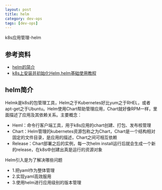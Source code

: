 ```yaml
---
layout: post
title: helm
category: dev-ops
tags: [dev-ops]
---
```


k8s应用管理-helm

## 参考资料
- [helm的简介](https://luanpeng.blog.csdn.net/article/details/82219197)
- [k8s上安装并初始化Helm,helm基础使用教程](https://luanpeng.blog.csdn.net/article/details/80873236)

## helm简介
Helmk是k8s的包管理工具，Helm之于Kubernetes好比yum之于RHEL，或者apt-get之于Ubuntu。Helm使用Chart帮助管理应用，Chart就好像RPM一样，里面描述了应用及其依赖关系。主要概念：  
- Heml：命令行客户端工具，用于k8s应用的chart创建、打包、发布核管理 
- Chart：Helm管理的kubernetes资源包称之为Chart，Chart是一个结构相对固定的文件目录，是应用的描述，Chart之间可相互依赖
- Release：Chart部署之后的实例，每一次helm install运行后就会生成一个新的release，在k8s中创建出真是运行的资源对象 

Helm引入是为了解决哪些问题  
- 1.把yaml作为整体管理
- 2.实现yaml高效服用
- 3.使用helm进行应用级别的版本管理

## 